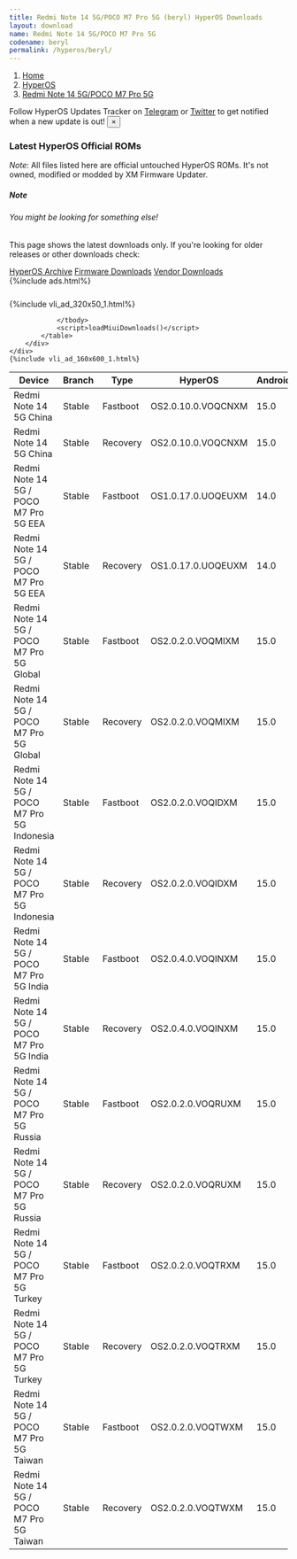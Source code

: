 ```yaml
---
title: Redmi Note 14 5G/POCO M7 Pro 5G (beryl) HyperOS Downloads
layout: download
name: Redmi Note 14 5G/POCO M7 Pro 5G
codename: beryl
permalink: /hyperos/beryl/
---
```

<nav aria-label="breadcrumb">
    <ol class="breadcrumb">
        <li class="breadcrumb-item"><a href="/">Home</a></li>
        <li class="breadcrumb-item"><a href="/hyperos/">HyperOS</a></li>
        <li class="breadcrumb-item active" aria-current="page"><a href="/hyperos/beryl/">Redmi Note 14 5G/POCO M7 Pro 5G</a></li>
    </ol>
</nav>
<div class="alert alert-primary alert-dismissible fade show" role="alert">
    Follow HyperOS Updates Tracker on <a href="https://t.me/MIUIUpdatesTracker" class="alert-link">Telegram</a>
     or <a href="https://twitter.com/MiFwUpdater" class="alert-link">Twitter</a> to get notified when a new update is out!
    <button type="button" class="close" data-dismiss="alert" aria-label="Close">
        <span aria-hidden="true">&times;</span>
    </button>
</div>

### Latest HyperOS Official ROMs
*Note*: All files listed here are official untouched HyperOS ROMs. It's not owned, modified or modded by XM Firmware Updater.
<div class="card">
  <div class="card-body">
    <h5 class="card-title">Note</h5>
    <h6 class="card-subtitle mb-2 text-muted">You might be looking for something else!</h6>
    <p class="card-text">This page shows the latest downloads only.
     If you're looking for older releases or other downloads check:</p>
    <a href="/archive/hyperos/beryl/" class="card-link">HyperOS Archive</a>
    <a href="/firmware/beryl/" class="card-link">Firmware Downloads</a>
    <a href="/vendor/beryl/" class="card-link">Vendor Downloads</a>
  </div>
</div>
{%include ads.html%}
<div class="row justify-content-center">
    <div class="col-10">
        <div class="table-responsive-md" style="margin-top: 25px;">
            {%include vli_ad_320x50_1.html%}
            <table id="miui" class="display dt-responsive nowrap compact table table-striped table-hover table-sm">
                <thead class="thead-dark">
                    <tr>
                        <th data-ref="device">Device</th>
                        <th data-ref="branch">Branch</th>
                        <th data-ref="type">Type</th>
                        <th data-ref="miui">HyperOS</th>
                        <th data-ref="android">Android</th>
                        <th data-ref="size">Size</th>
                        <th data-ref="size">Date</th>
                        <th data-ref="link">Link</th>
                    </tr>
                </thead>
                <tbody>
                <tr><td>Redmi Note 14 5G China</td><td>Stable</td><td>Fastboot</td><td>OS2.0.10.0.VOQCNXM</td><td>15.0</td><td>7.4 GB</td><td>2025-04-24</td><td><a href="/hyperos/beryl/stable/OS2.0.10.0.VOQCNXM/">Download</a></td></tr>
<tr><td>Redmi Note 14 5G China</td><td>Stable</td><td>Recovery</td><td>OS2.0.10.0.VOQCNXM</td><td>15.0</td><td>5.6 GB</td><td>2025-05-08</td><td><a href="/hyperos/beryl/stable/OS2.0.10.0.VOQCNXM/">Download</a></td></tr>
<tr><td>Redmi Note 14 5G / POCO M7 Pro 5G EEA</td><td>Stable</td><td>Fastboot</td><td>OS1.0.17.0.UOQEUXM</td><td>14.0</td><td>7.6 GB</td><td>2025-04-27</td><td><a href="/hyperos/beryl/stable/OS1.0.17.0.UOQEUXM/">Download</a></td></tr>
<tr><td>Redmi Note 14 5G / POCO M7 Pro 5G EEA</td><td>Stable</td><td>Recovery</td><td>OS1.0.17.0.UOQEUXM</td><td>14.0</td><td>4.8 GB</td><td>2025-05-15</td><td><a href="/hyperos/beryl/stable/OS1.0.17.0.UOQEUXM/">Download</a></td></tr>
<tr><td>Redmi Note 14 5G / POCO M7 Pro 5G Global</td><td>Stable</td><td>Fastboot</td><td>OS2.0.2.0.VOQMIXM</td><td>15.0</td><td>8.5 GB</td><td>2025-04-29</td><td><a href="/hyperos/beryl/stable/OS2.0.2.0.VOQMIXM/">Download</a></td></tr>
<tr><td>Redmi Note 14 5G / POCO M7 Pro 5G Global</td><td>Stable</td><td>Recovery</td><td>OS2.0.2.0.VOQMIXM</td><td>15.0</td><td>5.2 GB</td><td>2025-05-15</td><td><a href="/hyperos/beryl/stable/OS2.0.2.0.VOQMIXM/">Download</a></td></tr>
<tr><td>Redmi Note 14 5G / POCO M7 Pro 5G Indonesia</td><td>Stable</td><td>Fastboot</td><td>OS2.0.2.0.VOQIDXM</td><td>15.0</td><td>7.5 GB</td><td>2025-04-25</td><td><a href="/hyperos/beryl/stable/OS2.0.2.0.VOQIDXM/">Download</a></td></tr>
<tr><td>Redmi Note 14 5G / POCO M7 Pro 5G Indonesia</td><td>Stable</td><td>Recovery</td><td>OS2.0.2.0.VOQIDXM</td><td>15.0</td><td>5.0 GB</td><td>2025-04-30</td><td><a href="/hyperos/beryl/stable/OS2.0.2.0.VOQIDXM/">Download</a></td></tr>
<tr><td>Redmi Note 14 5G / POCO M7 Pro 5G India</td><td>Stable</td><td>Fastboot</td><td>OS2.0.4.0.VOQINXM</td><td>15.0</td><td>6.8 GB</td><td>2025-04-27</td><td><a href="/hyperos/beryl/stable/OS2.0.4.0.VOQINXM/">Download</a></td></tr>
<tr><td>Redmi Note 14 5G / POCO M7 Pro 5G India</td><td>Stable</td><td>Recovery</td><td>OS2.0.4.0.VOQINXM</td><td>15.0</td><td>4.8 GB</td><td>2025-05-07</td><td><a href="/hyperos/beryl/stable/OS2.0.4.0.VOQINXM/">Download</a></td></tr>
<tr><td>Redmi Note 14 5G / POCO M7 Pro 5G Russia</td><td>Stable</td><td>Fastboot</td><td>OS2.0.2.0.VOQRUXM</td><td>15.0</td><td>8.3 GB</td><td>2025-05-08</td><td><a href="/hyperos/beryl/stable/OS2.0.2.0.VOQRUXM/">Download</a></td></tr>
<tr><td>Redmi Note 14 5G / POCO M7 Pro 5G Russia</td><td>Stable</td><td>Recovery</td><td>OS2.0.2.0.VOQRUXM</td><td>15.0</td><td>4.9 GB</td><td>2025-05-19</td><td><a href="/hyperos/beryl/stable/OS2.0.2.0.VOQRUXM/">Download</a></td></tr>
<tr><td>Redmi Note 14 5G / POCO M7 Pro 5G Turkey</td><td>Stable</td><td>Fastboot</td><td>OS2.0.2.0.VOQTRXM</td><td>15.0</td><td>7.3 GB</td><td>2025-05-14</td><td><a href="/hyperos/beryl/stable/OS2.0.2.0.VOQTRXM/">Download</a></td></tr>
<tr><td>Redmi Note 14 5G / POCO M7 Pro 5G Turkey</td><td>Stable</td><td>Recovery</td><td>OS2.0.2.0.VOQTRXM</td><td>15.0</td><td>5.0 GB</td><td>2025-05-23</td><td><a href="/hyperos/beryl/stable/OS2.0.2.0.VOQTRXM/">Download</a></td></tr>
<tr><td>Redmi Note 14 5G / POCO M7 Pro 5G Taiwan</td><td>Stable</td><td>Fastboot</td><td>OS2.0.2.0.VOQTWXM</td><td>15.0</td><td>6.9 GB</td><td>2025-05-14</td><td><a href="/hyperos/beryl/stable/OS2.0.2.0.VOQTWXM/">Download</a></td></tr>
<tr><td>Redmi Note 14 5G / POCO M7 Pro 5G Taiwan</td><td>Stable</td><td>Recovery</td><td>OS2.0.2.0.VOQTWXM</td><td>15.0</td><td>4.9 GB</td><td>2025-05-23</td><td><a href="/hyperos/beryl/stable/OS2.0.2.0.VOQTWXM/">Download</a></td></tr>

                </tbody>
                <script>loadMiuiDownloads()</script>
            </table>
        </div>
    </div>
    {%include vli_ad_160x600_1.html%}
</div>
